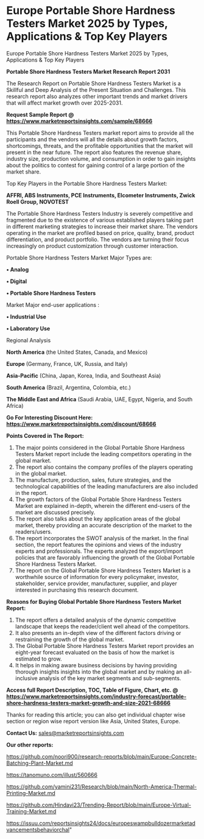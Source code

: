 # Europe Portable Shore Hardness Testers Market 2025 by Types, Applications & Top Key Players
 Europe Portable Shore Hardness Testers Market 2025 by Types, Applications & Top Key Players

<strong>Portable Shore Hardness Testers Market Research Report 2031</strong>

The Research Report on Portable Shore Hardness Testers Market is a Skillful and Deep Analysis of the Present Situation and Challenges. This research report also analyzes other important trends and market drivers that will affect market growth over 2025-2031.

<strong>Request Sample Report @ <a href=https://www.marketreportsinsights.com/sample/68666>https://www.marketreportsinsights.com/sample/68666</a></strong>

This Portable Shore Hardness Testers market report aims to provide all the participants and the vendors will all the details about growth factors, shortcomings, threats, and the profitable opportunities that the market will present in the near future. The report also features the revenue share, industry size, production volume, and consumption in order to gain insights about the politics to contest for gaining control of a large portion of the market share.

Top Key Players in the Portable Shore Hardness Testers Market:

<strong>AFFRI, ABS Instruments, PCE Instruments, Elcometer Instruments, Zwick Roell Group, NOVOTEST</strong>

The Portable Shore Hardness Testers Industry is severely competitive and fragmented due to the existence of various established players taking part in different marketing strategies to increase their market share. The vendors operating in the market are profiled based on price, quality, brand, product differentiation, and product portfolio. The vendors are turning their focus increasingly on product customization through customer interaction.

Portable Shore Hardness Testers Market Major Types are:

<strong>• Analog

• Digital

• Portable Shore Hardness Testers</strong>

Market Major end-user applications :

<strong>• Industrial Use

• Laboratory Use</strong>

Regional Analysis

</u><strong><b>North America</b></strong> (the United States, Canada, and Mexico)

<strong><b>Europe </b></strong>(Germany, France, UK, Russia, and Italy)

<strong><b>Asia-Pacific</b></strong> (China, Japan, Korea, India, and Southeast Asia)

<strong><b>South America</b></strong> (Brazil, Argentina, Colombia, etc.)

<strong><b>The Middle East and Africa</b></strong> (Saudi Arabia, UAE, Egypt, Nigeria, and South Africa)

<strong>Go For Interesting Discount Here: <a href=https://www.marketreportsinsights.com/discount/68666>https://www.marketreportsinsights.com/discount/68666</a></strong>

<strong>Points Covered in The Report:</strong>
<ol>
  <li>The major points considered in the Global Portable Shore Hardness Testers Market report include the leading competitors operating in the global market.</li>
  <li>The report also contains the company profiles of the players operating in the global market.</li>
  <li>The manufacture, production, sales, future strategies, and the technological capabilities of the leading manufacturers are also included in the report.</li>
  <li>The growth factors of the Global Portable Shore Hardness Testers Market are explained in-depth, wherein the different end-users of the market are discussed precisely.</li>
  <li>The report also talks about the key application areas of the global market, thereby providing an accurate description of the market to the readers/users.</li>
  <li>The report incorporates the SWOT analysis of the market. In the final section, the report features the opinions and views of the industry experts and professionals. The experts analyzed the export/import policies that are favorably influencing the growth of the Global Portable Shore Hardness Testers Market.</li>
  <li>The report on the Global Portable Shore Hardness Testers Market is a worthwhile source of information for every policymaker, investor, stakeholder, service provider, manufacturer, supplier, and player interested in purchasing this research document.</li>
</ol>
<strong>Reasons for Buying Global Portable Shore Hardness Testers Market Report:</strong>

<ol>
  <li>The report offers a detailed analysis of the dynamic competitive landscape that keeps the reader/client well ahead of the competitors.</li>
  <li>It also presents an in-depth view of the different factors driving or restraining the growth of the global market.</li>
  <li>The Global Portable Shore Hardness Testers Market report provides an eight-year forecast evaluated on the basis of how the market is estimated to grow.</li>
  <li>It helps in making aware business decisions by having providing thorough insights insights into the global market and by making an all-inclusive analysis of the key market segments and sub-segments.</li>
</ol>
<strong>Access full Report Description, TOC, Table of Figure, Chart, etc. @ <a href=https://www.marketreportsinsights.com/industry-forecast/portable-shore-hardness-testers-market-growth-and-size-2021-68666>https://www.marketreportsinsights.com/industry-forecast/portable-shore-hardness-testers-market-growth-and-size-2021-68666</a></strong>


Thanks for reading this article; you can also get individual chapter wise section or region wise report version like Asia, United States, Europe.

<strong>Contact Us:</strong>
sales@marketreportsinsights.com

<strong>Our other reports:</strong>

<a href=https://github.com/noori900/research-reports/blob/main/Europe-Concrete-Batching-Plant-Market.md>https://github.com/noori900/research-reports/blob/main/Europe-Concrete-Batching-Plant-Market.md</a>

<a href=https://tanomuno.com/illust/560666>https://tanomuno.com/illust/560666</a>

<a href=https://github.com/yamini231/Research/blob/main/North-America-Thermal-Printing-Market.md>https://github.com/yamini231/Research/blob/main/North-America-Thermal-Printing-Market.md</a>

<a href=https://github.com/Hindavi23/Trending-Report/blob/main/Europe-Virtual-Training-Market.md>https://github.com/Hindavi23/Trending-Report/blob/main/Europe-Virtual-Training-Market.md</a>

<a href=https://issuu.com/reportsinsights24/docs/europeswampbulldozermarketadvancementsbehaviorchal>https://issuu.com/reportsinsights24/docs/europeswampbulldozermarketadvancementsbehaviorchal</a>"
